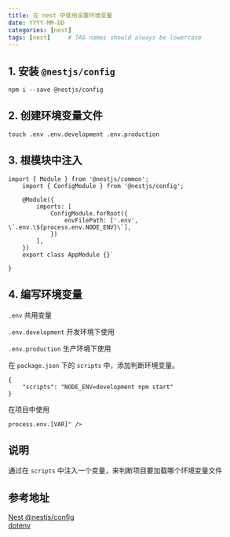```yaml
---
title: 在 nest 中使用设置环境变量
date: YYYY-MM-DD
categories: [nest]
tags: [nest]     # TAG names should always be lowercase
---
```




## 1. 安装 `@nestjs/config`

```shell
npm i --save @nestjs/config
```

## 2. 创建环境变量文件

```shell
touch .env .env.development .env.production
```

## 3. 根模块中注入

```shell
import { Module } from '@nestjs/common';
    import { ConfigModule } from '@nestjs/config';

    @Module({
        imports: [
            ConfigModule.forRoot({
                envFilePath: ['.env', \`.env.\${process.env.NODE_ENV}\`],
            })
        ],
    })
    export class AppModule {}`

}
```

## 4. 编写环境变量

`.env` 共用变量

`.env.development` 开发环境下使用

`.env.production` 生产环境下使用

在 `package.json` 下的 `scripts` 中，添加判断环境变量。

```shell
{
    "scripts": "NODE_ENV=development npm start"
}
```


在项目中使用

```shell
process.env.[VAR]" />
```

## 说明

通过在 `scripts` 中注入一个变量，来判断项目要加载哪个环境变量文件

## 参考地址

[Nest @nestjs/config](https://docs.nestjs.com/techniques/configuration#custom-env-file-path)  
[dotenv](https://github.com/motdotla/dotenv)
